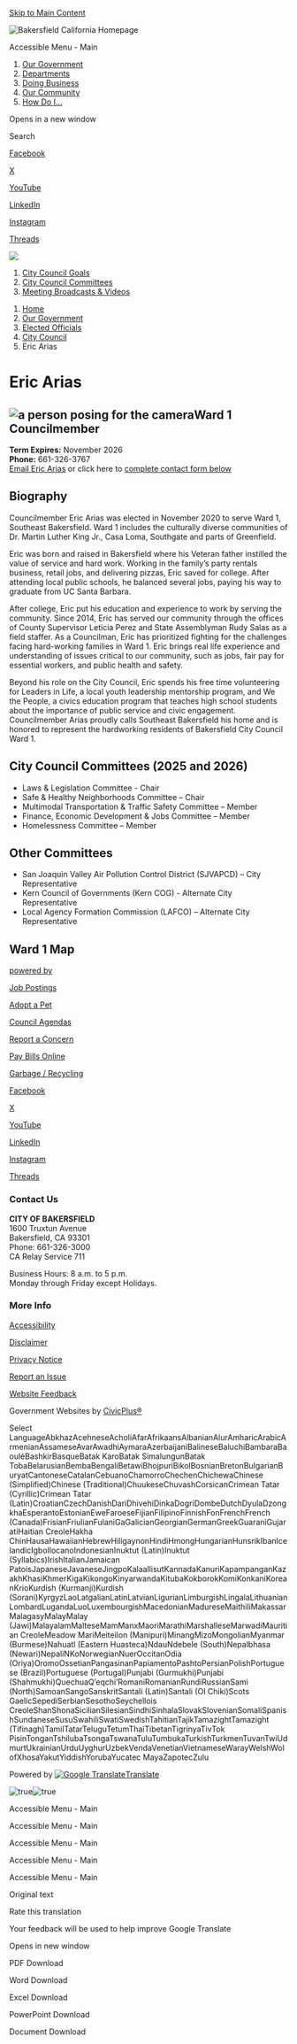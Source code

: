 [Skip to Main Content](https://www.bakersfieldcity.us/482/Eric-Arias/)

![Bakersfield California Homepage](https://content.civicplus.com/api/assets/228ff99f-e1fd-4aa0-b234-c5eca30df033?cache=1800)

Accessible Menu - Main

1. [Our Government](https://www.bakersfieldcity.us/27/Our-Government)
2. [Departments](https://www.bakersfieldcity.us/821/Departments)
3. [Doing Business](https://www.bakersfieldcity.us/35/Doing-Business)
4. [Our Community](https://www.bakersfieldcity.us/31/Our-Community)
5. [How Do I...](https://www.bakersfieldcity.us/9/How-Do-I)

Opens in a new window

Search

[Facebook](https://www.facebook.com/BakersfieldCalifornia)

[X](https://twitter.com/Bakersfield_Cal)

[YouTube](https://www.youtube.com/c/CityofBakersfieldCA)

[LinkedIn](https://www.linkedin.com/company/city-of-bakersfield)

[Instagram](https://www.instagram.com/bakersfieldcity)

[Threads](https://www.threads.net/@bakersfieldcity)

![](https://content.civicplus.com/api/assets/4987899d-5cb4-4459-8596-5642ec07f125?cache=1800&width=2822&mode=min)

1. [City Council Goals](https://www.bakersfieldcity.us/961/City-Council-Goals)
2. [City Council Committees](https://www.bakersfieldcity.us/522/City-Council-Committees)
3. [Meeting Broadcasts &amp; Videos](https://www.bakersfieldcity.us/543/Meeting-Broadcasts-Videos)

<!--THE END-->

1. [Home](https://www.bakersfieldcity.us)
2. [Our Government](https://www.bakersfieldcity.us/27/Our-Government)
3. [Elected Officials](https://www.bakersfieldcity.us/404/Elected-Officials)
4. [City Council](https://www.bakersfieldcity.us/458/City-Council)
5. Eric Arias

# Eric Arias

## ![a person posing for the camera](https://content.civicplus.com/api/assets/db8da82a-3c77-47e5-8496-cafe47637296)Ward 1 Councilmember

**Term Expires:** November 2026  
**Phone:** 661-326-3767  
[Email Eric Arias](mailto:City_Council@bakersfieldcity.us) or click here to [complete contact form below](https://www.bakersfieldcity.us/482/Eric-Arias/)

## Biography

Councilmember Eric Arias was elected in November 2020 to serve Ward 1, Southeast Bakersfield. Ward 1 includes the culturally diverse communities of Dr. Martin Luther King Jr., Casa Loma, Southgate and parts of Greenfield. 

Eric was born and raised in Bakersfield where his Veteran father instilled the value of service and hard work. Working in the family’s party rentals business, retail jobs, and delivering pizzas, Eric saved for college. After attending local public schools, he balanced several jobs, paying his way to graduate from UC Santa Barbara. 

After college, Eric put his education and experience to work by serving the community. Since 2014, Eric has served our community through the offices of County Supervisor Leticia Perez and State Assemblyman Rudy Salas as a field staffer. As a Councilman, Eric has prioritized fighting for the challenges facing hard-working families in Ward 1. Eric brings real life experience and understanding of issues critical to our community, such as jobs, fair pay for essential workers, and public health and safety. 

Beyond his role on the City Council, Eric spends his free time volunteering for Leaders in Life, a local youth leadership mentorship program, and We the People, a civics education program that teaches high school students about the importance of public service and civic engagement. Councilmember Arias proudly calls Southeast Bakersfield his home and is honored to represent the hardworking residents of Bakersfield City Council Ward 1.

## City Council Committees (2025 and 2026)

- Laws &amp; Legislation Committee - Chair
- Safe &amp; Healthy Neighborhoods Committee – Chair
- Multimodal Transportation &amp; Traffic Safety Committee – Member
- Finance, Economic Development &amp; Jobs Committee – Member
- Homelessness Committee – Member

## Other Committees

- San Joaquin Valley Air Pollution Control District (SJVAPCD) – City Representative
- Kern Council of Governments (Kern COG) - Alternate City Representative
- Local Agency Formation Commission (LAFCO) – Alternate City Representative

## Ward 1 Map

[powered by](https://bakersfield.research.net/?ut_source=powered_by&ut_source2=new_website_collector)

[Job Postings](https://www.bakersfieldcity.us/209/Employment-Opportunities)

[Adopt a Pet](https://www.bakersfieldcity.us/163/Animal-Care-Center)

[Council Agendas](https://pub-bakersfield.escribemeetings.com)

[Report a Concern](https://www.bakersfieldcity.us/559/Report-a-Service-Request)

[Pay Bills Online](https://www.bakersfieldcity.us/227/Pay-Bills-Online)

[Garbage / Recycling](https://www.bakersfieldcity.us/374/Garbage-Recycling)

[Facebook](https://www.facebook.com/BakersfieldCalifornia)

[X](https://twitter.com/Bakersfield_Cal)

[YouTube](https://www.youtube.com/c/CityofBakersfieldCA)

[LinkedIn](https://www.linkedin.com/company/city-of-bakersfield)

[Instagram](https://www.instagram.com/bakersfieldcity)

[Threads](https://www.threads.net/@bakersfieldcity)

### Contact Us

**CITY OF BAKERSFIELD**  
1600 Truxtun Avenue  
Bakersfield, CA 93301  
Phone: 661-326-3000  
CA Relay Service 711

Business Hours: 8 a.m. to 5 p.m.  
Monday through Friday except Holidays.

### More Info

[Accessibility](https://www.bakersfieldcity.us/818/Accessibility-Statement)

[Disclaimer](https://www.bakersfieldcity.us/816/Disclaimer)

[Privacy Notice](https://www.bakersfieldcity.us/714/Privacy-Notice)

[Report an Issue](https://www.bakersfieldcity.us/559/Report-a-Service-Request)

[Website Feedback](https://www.bakersfieldcity.us/817/Website-Feedback)

Government Websites by [CivicPlus®](https://connect.civicplus.com/referral)

Select LanguageAbkhazAcehneseAcholiAfarAfrikaansAlbanianAlurAmharicArabicArmenianAssameseAvarAwadhiAymaraAzerbaijaniBalineseBaluchiBambaraBaouléBashkirBasqueBatak KaroBatak SimalungunBatak TobaBelarusianBembaBengaliBetawiBhojpuriBikolBosnianBretonBulgarianBuryatCantoneseCatalanCebuanoChamorroChechenChichewaChinese (Simplified)Chinese (Traditional)ChuukeseChuvashCorsicanCrimean Tatar (Cyrillic)Crimean Tatar (Latin)CroatianCzechDanishDariDhivehiDinkaDogriDombeDutchDyulaDzongkhaEsperantoEstonianEweFaroeseFijianFilipinoFinnishFonFrenchFrench (Canada)FrisianFriulianFulaniGaGalicianGeorgianGermanGreekGuaraniGujaratiHaitian CreoleHakha ChinHausaHawaiianHebrewHiligaynonHindiHmongHungarianHunsrikIbanIcelandicIgboIlocanoIndonesianInuktut (Latin)Inuktut (Syllabics)IrishItalianJamaican PatoisJapaneseJavaneseJingpoKalaallisutKannadaKanuriKapampanganKazakhKhasiKhmerKigaKikongoKinyarwandaKitubaKokborokKomiKonkaniKoreanKrioKurdish (Kurmanji)Kurdish (Sorani)KyrgyzLaoLatgalianLatinLatvianLigurianLimburgishLingalaLithuanianLombardLugandaLuoLuxembourgishMacedonianMadureseMaithiliMakassarMalagasyMalayMalay (Jawi)MalayalamMalteseMamManxMaoriMarathiMarshalleseMarwadiMauritian CreoleMeadow MariMeiteilon (Manipuri)MinangMizoMongolianMyanmar (Burmese)Nahuatl (Eastern Huasteca)NdauNdebele (South)Nepalbhasa (Newari)NepaliNKoNorwegianNuerOccitanOdia (Oriya)OromoOssetianPangasinanPapiamentoPashtoPersianPolishPortuguese (Brazil)Portuguese (Portugal)Punjabi (Gurmukhi)Punjabi (Shahmukhi)QuechuaQʼeqchiʼRomaniRomanianRundiRussianSami (North)SamoanSangoSanskritSantali (Latin)Santali (Ol Chiki)Scots GaelicSepediSerbianSesothoSeychellois CreoleShanShonaSicilianSilesianSindhiSinhalaSlovakSlovenianSomaliSpanishSundaneseSusuSwahiliSwatiSwedishTahitianTajikTamazightTamazight (Tifinagh)TamilTatarTeluguTetumThaiTibetanTigrinyaTivTok PisinTonganTshilubaTsongaTswanaTuluTumbukaTurkishTurkmenTuvanTwiUdmurtUkrainianUrduUyghurUzbekVendaVenetianVietnameseWarayWelshWolofXhosaYakutYiddishYorubaYucatec MayaZapotecZulu

Powered by [![Google Translate](https://www.gstatic.com/images/branding/googlelogo/1x/googlelogo_color_42x16dp.png)Translate](https://translate.google.com)

![true](https://insight.adsrvr.org/track/conv/?adv=eyful1h&ct=0%3Anw0uswy&fmt=3)![true](https://insight.adsrvr.org/track/evnt/?adv=eyful1h&ct=0%3Aysb6erw&fmt=3)

Accessible Menu - Main

Accessible Menu - Main

Accessible Menu - Main

Accessible Menu - Main

Accessible Menu - Main

Original text

Rate this translation

Your feedback will be used to help improve Google Translate

Opens in new window

PDF Download

Word Download

Excel Download

PowerPoint Download

Document Download